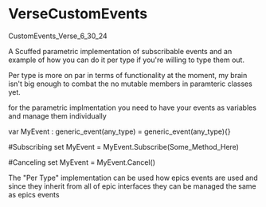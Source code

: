 # VerseCustomEvents
CustomEvents_Verse_6_30_24


A Scuffed parametric implementation of subscribable events and an example of how you can do it per type if you're willing to type them out. 

Per type is more on par in terms of functionality at the moment, my brain isn't big enough to combat the no mutable members in paramteric classes yet. 

for the parametric implmentation you need to have your events as variables and manage them individually 

var MyEvent : generic_event(any_type) = generic_event(any_type){}

#Subscribing
set MyEvent = MyEvent.Subscribe(Some_Method_Here)

#Canceling
set MyEvent = MyEvent.Cancel()

The "Per Type" implementation can be used how epics events are used and since they inherit from all of epic interfaces they can be managed the same as epics events
